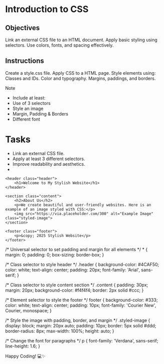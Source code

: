 # Introduction to CSS

## Objectives
Link an external CSS file to an HTML document.
Apply basic styling using selectors.
Use colors, fonts, and spacing effectively.

## Instructions

Create a style.css file.
Apply CSS to a HTML page.
Style elements using:
Classes and IDs.
Color and typography.
Margins, paddings, and borders.

>[!NOTE]
>  - Include at least:
>  - Use of 3 selectors
>  - Style an image
>  - Margin, Padding & Borders
>  - Different font

# Tasks
 - Link an external CSS file.
 - Apply at least 3 different selectors.
 - Improve readability and aesthetics.
 - <!DOCTYPE html>
<html lang="en">
<head>
    <meta charset="UTF-8">
    <meta name="viewport" content="width=device-width, initial-scale=1.0">
    <title>CSS Styling Example</title>
    <!-- Link to External CSS File -->
    <link rel="stylesheet" href="styles.css">
</head>
<body>

    <header class="header">
        <h1>Welcome to My Stylish Website</h1>
    </header>

    <section class="content">
        <h2>About Us</h2>
        <p>We create beautiful and user-friendly websites. Here is an example of an image styled with CSS:</p>
        <img src="https://via.placeholder.com/300" alt="Example Image" class="styled-image">
    </section>

    <footer class="footer">
        <p>&copy; 2025 Stylish Website</p>
    </footer>

</body>
</html>
/* Universal selector to set padding and margin for all elements */
* {
    margin: 0;
    padding: 0;
    box-sizing: border-box;
}

/* Class selector to style header */
.header {
    background-color: #4CAF50;
    color: white;
    text-align: center;
    padding: 20px;
    font-family: 'Arial', sans-serif;
}

/* Class selector to style content section */
.content {
    padding: 30px;
    margin: 20px;
    background-color: #f4f4f4;
    border: 2px solid #ccc;
}

/* Element selector to style the footer */
footer {
    background-color: #333;
    color: white;
    text-align: center;
    padding: 10px;
    font-family: 'Courier New', Courier, monospace;
}

/* Style the image with padding, border, and margin */
.styled-image {
    display: block;
    margin: 20px auto;
    padding: 10px;
    border: 5px solid #ddd;
    border-radius: 8px;
    max-width: 100%;
    height: auto;
}

/* Change the font for paragraphs */
p {
    font-family: 'Verdana', sans-serif;
    line-height: 1.6;
}


Happy Coding! 💻✨
